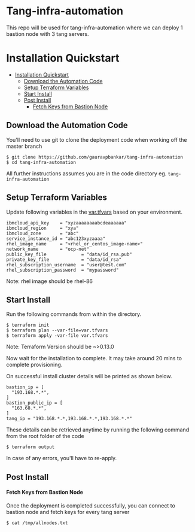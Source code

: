 # Tang-infra-automation

This repo will be used for tang-infra-automation where we can deploy 1 bastion node with 3 tang servers.

# Installation Quickstart

- [Installation Quickstart](#installation-quickstart)
  - [Download the Automation Code](#download-the-automation-code)
  - [Setup Terraform Variables](#setup-terraform-variables)
  - [Start Install](#start-install)
  - [Post Install](#post-install)
      - [Fetch Keys from Bastion Node](#fetch-keys-from-bastion-node)
  

## Download the Automation Code

You'll need to use git to clone the deployment code when working off the master branch

```
$ git clone https://github.com/gauravpbankar/tang-infra-automation
$ cd tang-infra-automation
```

All further instructions assumes you are in the code directory eg. `tang-infra-automation`

## Setup Terraform Variables

Update following variables in the [var.tfvars](../var.tfvars) based on your environment.

```
ibmcloud_api_key    = "xyzaaaaaaaabcdeaaaaaa"
ibmcloud_region     = "xya"
ibmcloud_zone       = "abc"
service_instance_id = "abc123xyzaaaa"
rhel_image_name     = "<rhel_or_centos_image-name>"
network_name        = "ocp-net"
public_key_file             = "data/id_rsa.pub"
private_key_file            = "data/id_rsa"
rhel_subscription_username  = "user@test.com"
rhel_subscription_password  = "mypassword"
```
Note: rhel image should be rhel-86

## Start Install

Run the following commands from within the directory.

```
$ terraform init
$ terraform plan --var-file=var.tfvars
$ terraform apply -var-file var.tfvars
```
Note: Terraform Version should be ~>0.13.0

Now wait for the installation to complete. It may take around 20 mins to complete provisioning.

On successful install cluster details will be printed as shown below.
```
bastion_ip = [
  "193.168.*.*",
]
bastion_public_ip = [
  "163.68.*.*",
]
tang_ip = "193.168.*.*,193.168.*.*,193.168.*.*"
```

These details can be retrieved anytime by running the following command from the root folder of the code
```
$ terraform output
```

In case of any errors, you'll have to re-apply. 

## Post Install


#### Fetch Keys from Bastion Node

Once the deployment is completed successfully, you can connect to bastion node and fetch keys for every tang server 
```
$ cat /tmp/allnodes.txt
```

